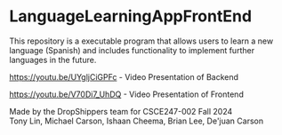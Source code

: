 # LanguageLearningAppFrontEnd
This repository is a executable program that allows users to learn a new language (Spanish) and includes functionality to implement further languages in the future.  

https://youtu.be/UYgljCiGPFc - Video Presentation of Backend

https://youtu.be/V70Di7_UhDQ - Video Presentation of Frontend

Made by the DropShippers team for CSCE247-002 Fall 2024  
Tony Lin, Michael Carson, Ishaan Cheema, Brian Lee, De'juan Carson  

